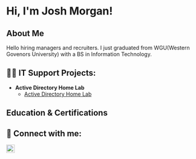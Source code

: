 <h1>Hi, I'm Josh Morgan! <br/>

<h2>About Me </h2>
Hello hiring managers and  recruiters. I just graduated from WGU(Western Govenors University) with a BS in Information Technology. 

<h2>👨‍💻 IT Support Projects:</h2>

- <b>Active Directory Home Lab</b>
  - [Active Directory Home Lab](https://medium.com/@joshcoolblue89/active-directory-personal-home-lab-with-powershell-f9bc509f18de)

  

<h2> Education & Certifications</h2>


<h2> 🤳 Connect with me:</h2>

[<img align="left" alt="JoshMadakor | LinkedIn" width="22px" src="https://cdn1.iconfinder.com/data/icons/logotypes/32/circle-linkedin-512.png" />][linkedin]


[linkedin]: https://www.linkedin.com/in/josh-morgan89/]


